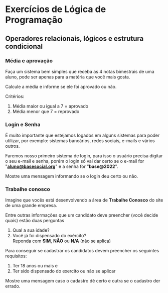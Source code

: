 # Exercícios de Lógica de Programação 

## Operadores relacionais, lógicos e estrutura condicional

### Média e aprovação
Faça um sistema bem simples que receba as 4 notas bimestrais de uma aluno, pode ser apenas para a matéria que você mais gosta.

Calcule a média e informe se ele foi aprovado ou não.

Critérios:
1. Média maior ou igual a 7 = aprovado
2. Média menor que 7 = reprovado

### Login e Senha
É muito importante que estejamos logados em alguns sistemas para poder utilizar, por exemplo: sistemas bancários, redes sociais, e-mails e vários outros.

Faremos nosso primeiro sistema de login, para isso o usuário precisa digitar o seu e-mail e senha, porém o login só vai dar certo se o e-mail for "**aluno@basesocial.org**" e a senha for "**base@2022**".

Mostre uma mensagem informando se o login deu certo ou não.

### Trabalhe conosco
Imagine que vocês está desenvolvendo a área de **Trabalhe Conosco** do site de uma grande empresa.

Entre outras informações que um candidato deve preencher (você decide quais) estão duas perguntas

1. Qual a sua idade?
2. Você já foi dispensado do exército?  
Reponda com **SIM**, **NÃO** ou **N/A** (não se aplica)

Para conseguir se cadastrar os candidatos devem preencher os seguintes requisitos:
1. Ter 18 anos ou mais e
2. Ter sido dispensado do exercito ou não se aplicar

Mostre uma mensagem caso o cadastro dê certo e outra se o cadastro der errado.